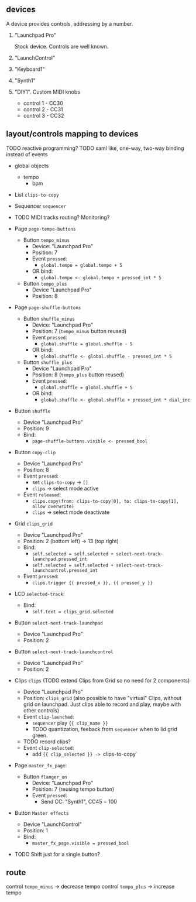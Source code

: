 ## devices

A device provides controls, addressing by a number.

1. "Launchpad Pro"

   Stock device. Controls are well known.

2. "LaunchControl"
3. "Keyboard1"
4. "Synth1"
5. "DIY1". Custom MIDI knobs

   - control 1 - CC30
   - control 2 - CC31
   - control 3 - CC32

## layout/controls mapping to devices

TODO reactive programming?
TODO xaml like, one-way, two-way binding
instead of events

- global objects
  - tempo
    - bpm

- List `clips-to-copy`
- Sequencer `sequencer`
- TODO MIDI tracks routing? Monitoring?
- Page `page-tempo-buttons`
  - Button `tempo_minus`
    - Device: "Launchpad Pro"
    - Position: 7
    - Event `pressed`:
      - `global.tempo = global.tempo + 5`
    - OR bind:
      - `global.tempo <- global.tempo + pressed_int * 5`
  - Button `tempo_plus`
    - Device "Launchpad Pro"
    - Position: 8
- Page `page-shuffle-buttons`
  - Button `shuffle_minus`
    - Device: "Launchpad Pro"
    - Position: 7 (`tempo_minus` button reused)
    - Event `pressed`:
      - `global.shuffle = global.shuffle - 5`
    - OR bind:
      - `global.shuffle <- global.shuffle - pressed_int * 5`
  - Button `shuffle_plus`
    - Device "Launchpad Pro"
    - Position: 8 (`tempo_plus` button reused)
    - Event `pressed`:
      - `global.shuffle = global.shuffle + 5`
    - OR bind:
      - `global.shuffle <- global.shuffle + pressed_int * dial_inc`
- Button `shuffle`
  - Device "Launchpad Pro"
  - Position: 9
  - Bind:
    - `page-shuffle-buttons.visible <- pressed_bool`
- Button `copy-clip`
  - Device "Launchpad Pro"
  - Position: 8
  - Event `pressed`:
    - set `clips-to-copy` -> `[]`
    - `clips` -> select mode active
  - Event `released`:
    - `clips.copy(from: clips-to-copy[0], to: clips-to-copy[1], allow overwrite)`
    - `clips` -> select mode deactivate
- Grid `clips_grid`
  - Device "Launchpad Pro"
  - Position: 2 (bottom left) -> 13 (top right)
  - Bind:
    - `self.selected = self.selected + select-next-track-launchpad.pressed_int`
    - `self.selected = self.selected + select-next-track-launchcontrol.pressed_int`
  - Event `pressed`:
    - `clips.trigger {{ pressed_x }}, {{ pressed_y }}`
- LCD `selected-track`:
  - Bind:
    - `self.text = clips_grid.selected`
- Button `select-next-track-launchpad`
  - Device "Launchpad Pro"
  - Position: 2
- Button `select-next-track-launchcontrol`
  - Device "Launchpad Pro"
  - Position: 2
- Clips `clips` (TODO extend Clips from Grid so no need for 2 components)
  - Device "Launchpad Pro"
  - Position: `clips_grid` (also possible to have "virtual" Clips, without grid on launchpad. Just clips able to record and play, maybe with other controls)
  - Event `clip-launched`:
    - `sequencer` play `{{ clip_name }}`
    - TODO quantization, feeback from `sequencer` when to lid grid green.
  - TODO record clips?
  - Event `clip-selected`:
    - add `{{ clip_selected }} -> `clips-to-copy`
- Page `master_fx_page`:
  - Button `flanger_on`
    - Device: "Launchpad Pro"
    - Position: 7 (reusing tempo button)
    - Event `pressed`:
      - Send CC: "Synth1", CC45 = 100
- Button `Master effects`
  - Device "LaunchControl"
  - Position: 1
  - Bind:
    - `master_fx_page.visible = pressed_bool`
- TODO Shift just for a single button?

## route

control `tempo_minus` -> decrease tempo
control `tempo_plus` -> increase tempo
